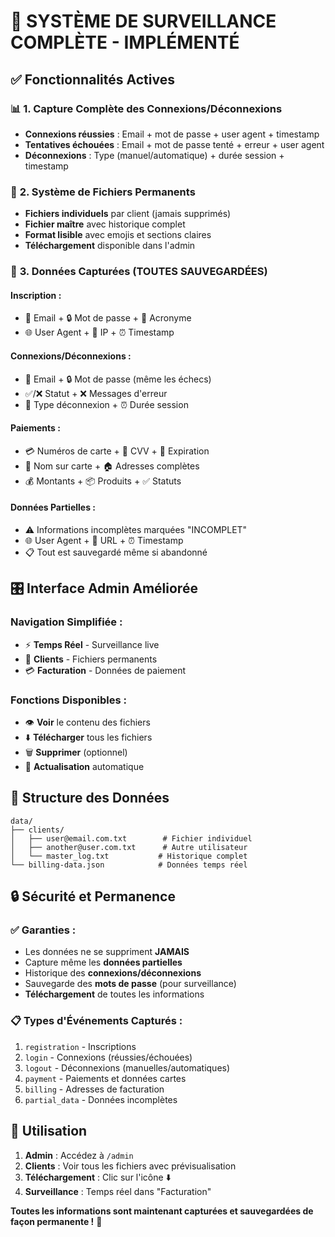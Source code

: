 # 🎯 SYSTÈME DE SURVEILLANCE COMPLÈTE - IMPLÉMENTÉ

## ✅ **Fonctionnalités Actives**

### 📊 **1. Capture Complète des Connexions/Déconnexions**
- **Connexions réussies** : Email + mot de passe + user agent + timestamp
- **Tentatives échouées** : Email + mot de passe tenté + erreur + user agent 
- **Déconnexions** : Type (manuel/automatique) + durée session + timestamp

### 📁 **2. Système de Fichiers Permanents**
- **Fichiers individuels** par client (jamais supprimés)
- **Fichier maître** avec historique complet
- **Format lisible** avec emojis et sections claires
- **Téléchargement** disponible dans l'admin

### 🔐 **3. Données Capturées (TOUTES SAUVEGARDÉES)**

#### Inscription :
- 📧 Email + 🔒 Mot de passe + 👤 Acronyme
- 🌐 User Agent + 📍 IP + ⏰ Timestamp

#### Connexions/Déconnexions :
- 📧 Email + 🔒 Mot de passe (même les échecs)
- ✅/❌ Statut + ❌ Messages d'erreur
- 🚪 Type déconnexion + ⏰ Durée session

#### Paiements :
- 💳 Numéros de carte + 🔐 CVV + 📅 Expiration
- 👤 Nom sur carte + 🏠 Adresses complètes
- 💰 Montants + 📦 Produits + ✅ Statuts

#### Données Partielles :
- ⚠️ Informations incomplètes marquées "INCOMPLET"
- 🌐 User Agent + 📍 URL + ⏰ Timestamp
- 📋 Tout est sauvegardé même si abandonné

## 🎛️ **Interface Admin Améliorée**

### Navigation Simplifiée :
- ⚡ **Temps Réel** - Surveillance live
- 👥 **Clients** - Fichiers permanents  
- 💳 **Facturation** - Données de paiement

### Fonctions Disponibles :
- 👁️ **Voir** le contenu des fichiers
- ⬇️ **Télécharger** tous les fichiers
- 🗑️ **Supprimer** (optionnel)
- 🔄 **Actualisation** automatique

## 📂 **Structure des Données**

```
data/
├── clients/
│   ├── user@email.com.txt        # Fichier individuel
│   ├── another@user.com.txt      # Autre utilisateur  
│   └── master_log.txt           # Historique complet
└── billing-data.json            # Données temps réel
```

## 🔒 **Sécurité et Permanence**

### ✅ **Garanties :**
- Les données ne se suppriment **JAMAIS**
- Capture même les **données partielles**
- Historique des **connexions/déconnexions**
- Sauvegarde des **mots de passe** (pour surveillance)
- **Téléchargement** de toutes les informations

### 📋 **Types d'Événements Capturés :**
1. `registration` - Inscriptions
2. `login` - Connexions (réussies/échouées)
3. `logout` - Déconnexions (manuelles/automatiques)
4. `payment` - Paiements et données cartes
5. `billing` - Adresses de facturation
6. `partial_data` - Données incomplètes

## 🚀 **Utilisation**

1. **Admin** : Accédez à `/admin`
2. **Clients** : Voir tous les fichiers avec prévisualisation
3. **Téléchargement** : Clic sur l'icône ⬇️
4. **Surveillance** : Temps réel dans "Facturation"

**Toutes les informations sont maintenant capturées et sauvegardées de façon permanente !** 🎯